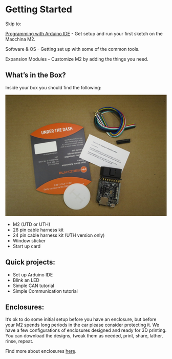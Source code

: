 # Getting Started

Skip to:

[Programming with Arduino IDE](/m2/getting-started/arduino.md) - Get setup and run your first sketch on the Macchina M2.

Software & OS - Getting set up with some of the common tools.

Expansion Modules - Customize M2 by adding the things you need.

## What’s in the Box?
Inside your box you should find the following:


<img src="/images/WIB_UTD.png" width="640" />

- M2 (UTD or UTH)
- 26 pin cable harness kit
- 24 pin cable harness kit (UTH version only)
- Window sticker
- Start up card

## Quick projects:

- Set up Arduino IDE
- Blink an LED
- Simple CAN tutorial
- Simple Communication tutorial

## Enclosures:

It’s ok to do some initial setup before you have an enclosure, but before your M2 spends long periods in the car please consider protecting it. We have a few configurations of enclosures designed and ready for 3D printing. You can download the designs, tweak them as needed, print, share, lather, rinse, repeat.


Find more about enclosures [here](http://docs.macchina.cc/m2/technical-references/mechanical).
